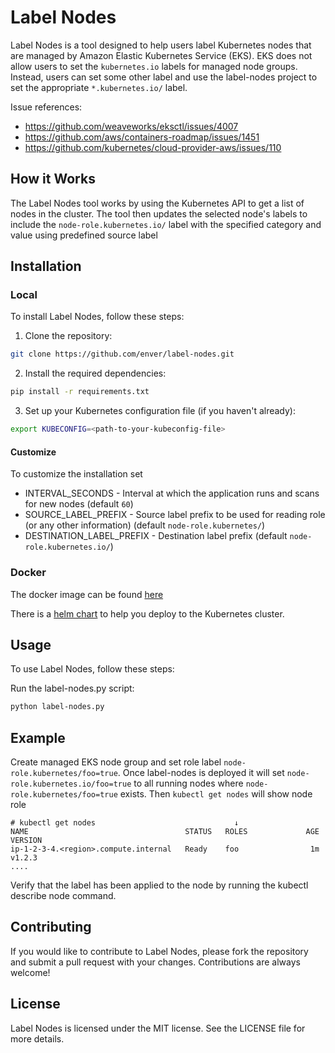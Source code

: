# Label Nodes
Label Nodes is a tool designed to help users label Kubernetes nodes that are managed by Amazon Elastic Kubernetes Service (EKS). EKS does not allow users to set the `kubernetes.io` labels for managed node groups. Instead, users can set some other label and use the label-nodes project to set the appropriate `*.kubernetes.io/` label.

Issue references:
* https://github.com/weaveworks/eksctl/issues/4007
* https://github.com/aws/containers-roadmap/issues/1451
* https://github.com/kubernetes/cloud-provider-aws/issues/110

## How it Works
The Label Nodes tool works by using the Kubernetes API to get a list of nodes in the cluster. The tool then updates the selected node's labels to include the `node-role.kubernetes.io/` label with the specified category and value using predefined source label

## Installation
### Local
To install Label Nodes, follow these steps:

1. Clone the repository:
```bash
git clone https://github.com/enver/label-nodes.git
```

2. Install the required dependencies:
```bash
pip install -r requirements.txt
```

3. Set up your Kubernetes configuration file (if you haven't already):
```bash
export KUBECONFIG=<path-to-your-kubeconfig-file>
```

#### Customize
To customize the installation set
* INTERVAL_SECONDS - Interval at which the application runs and scans for new nodes (default `60`)
* SOURCE_LABEL_PREFIX - Source label prefix to be used for reading role (or any other information) (default `node-role.kubernetes/`)
* DESTINATION_LABEL_PREFIX - Destination label prefix (default `node-role.kubernetes.io/`)

### Docker
The docker image can be found [here](https://hub.docker.com/r/enver/label-nodes)

There is a [helm chart](https://github.com/enver/charts) to help you deploy to the Kubernetes cluster.

## Usage
To use Label Nodes, follow these steps:

Run the label-nodes.py script:
```bash
python label-nodes.py
```

## Example
Create managed EKS node group and set role label `node-role.kubernetes/foo=true`. Once label-nodes is deployed it will set `node-role.kubernetes.io/foo=true` to all running nodes where `node-role.kubernetes/foo=true` exists. Then `kubectl get nodes` will show node role 

```
# kubectl get nodes                               ↓
NAME                                   STATUS   ROLES             AGE     VERSION
ip-1-2-3-4.<region>.compute.internal   Ready    foo                1m     v1.2.3
....
```

Verify that the label has been applied to the node by running the kubectl describe node <node-name> command.

## Contributing
If you would like to contribute to Label Nodes, please fork the repository and submit a pull request with your changes. Contributions are always welcome!

## License
Label Nodes is licensed under the MIT license. See the LICENSE file for more details.
